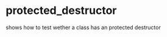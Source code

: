 protected_destructor
====================

shows how to test wether a class has an protected destructor
